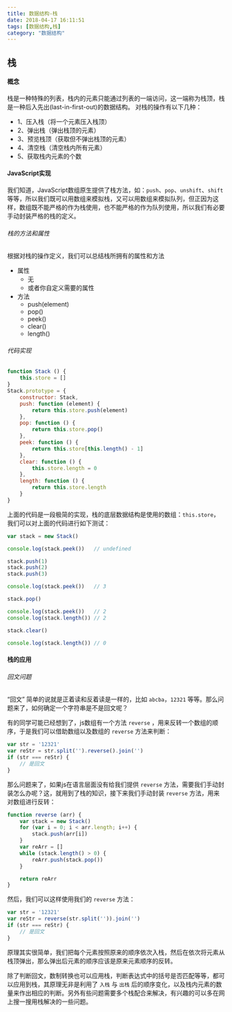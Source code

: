 ```yaml
---
title: 数据结构-栈
date: 2018-04-17 16:11:51
tags: [数据结构,栈]
category: "数据结构"
---
```

## 栈

#### 概念

栈是一种特殊的列表，栈内的元素只能通过列表的一端访问，这一端称为栈顶，栈是一种后入先出(last-in-first-out)的数据结构。
对栈的操作有以下几种：

* 1、压入栈（将一个元素压入栈顶）
* 2、弹出栈（弹出栈顶的元素）
* 3、预览栈顶（获取但不弹出栈顶的元素）
* 4、清空栈（清空栈内所有元素）
* 5、获取栈内元素的个数

#### JavaScript实现

我们知道，JavaScript数组原生提供了栈方法，如：`push`、`pop`、`unshift`、`shift` 等等，所以我们既可以用数组来模拟栈，又可以用数组来模拟队列，但正因为这样，数组既不能严格的作为栈使用，也不能严格的作为队列使用，所以我们有必要手动封装严格的栈的定义。

###### 栈的方法和属性

根据对栈的操作定义，我们可以总结栈所拥有的属性和方法

* 属性
    * 无
    * 或者你自定义需要的属性
* 方法
    * push(element)
    * pop()
    * peek()
    * clear()
    * length()

###### 代码实现

```js
function Stack () {
    this.store = []
}
Stack.prototype = {
    constructor: Stack,
    push: function (element) {
        return this.store.push(element)
    },
    pop: function () {
        return this.store.pop()
    },
    peek: function () {
        return this.store[this.length() - 1]
    },
    clear: function () {
        this.store.length = 0
    },
    length: function () {
        return this.store.length
    }
}
```

上面的代码是一段极简的实现，栈的底层数据结构是使用的数组：`this.store`，我们可以对上面的代码进行如下测试：

```js
var stack = new Stack()

console.log(stack.peek())   // undefined

stack.push(1)
stack.push(2)
stack.push(3)

console.log(stack.peek())   // 3

stack.pop()

console.log(stack.peek())   // 2
console.log(stack.length()) // 2

stack.clear()

console.log(stack.length()) // 0
```

#### 栈的应用

###### 回文问题

“回文” 简单的说就是正着读和反着读是一样的，比如 `abcba`，`12321` 等等。那么问题来了，如何确定一个字符串是不是回文呢？

有的同学可能已经想到了，js数组有一个方法 `reverse` ，用来反转一个数组的顺序，于是我们可以借助数组以及数组的 `reverse` 方法来判断：

```js
var str = '12321'
var reStr = str.split('').reverse().join('')
if (str === reStr) {
    // 是回文
}
```

那么问题来了，如果js在语言层面没有给我们提供 `reverse` 方法，需要我们手动封装怎么办呢？这，就用到了栈的知识，接下来我们手动封装 `reverse` 方法，用来对数组进行反转：

```js
function reverse (arr) {
    var stack = new Stack()
    for (var i = 0; i < arr.length; i++) {
        stack.push(arr[i])
    }
    var reArr = []
    while (stack.length() > 0) {
        reArr.push(stack.pop())
    }

    return reArr
}
```

然后，我们可以这样使用我们的 `reverse` 方法：

```js
var str = '12321'
var reStr = reverse(str.split('')).join('')
if (str === reStr) {
    // 是回文
}
```

原理其实很简单，我们把每个元素按照原来的顺序依次入栈，然后在依次将元素从栈顶弹出，那么弹出后元素的顺序应该是原来元素顺序的反转。

除了判断回文，数制转换也可以应用栈，判断表达式中的括号是否匹配等等，都可以应用到栈，其原理无非是利用了 `入栈` 与 `出栈` 后的顺序变化，以及栈内元素的数量来作出相应的判断。另外有些问题需要多个栈配合来解决，有兴趣的可以多在网上搜一搜用栈解决的一些问题。
